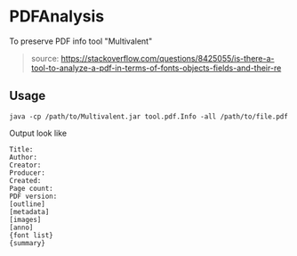 # PDFAnalysis

To preserve PDF info tool "Multivalent"

> source: https://stackoverflow.com/questions/8425055/is-there-a-tool-to-analyze-a-pdf-in-terms-of-fonts-objects-fields-and-their-re

## Usage

`java -cp /path/to/Multivalent.jar tool.pdf.Info -all /path/to/file.pdf`

Output look like

```
Title:
Author:
Creator:
Producer:
Created:
Page count:
PDF version:
[outline]
[metadata]
[images]
[anno]
{font list}
{summary}
```
